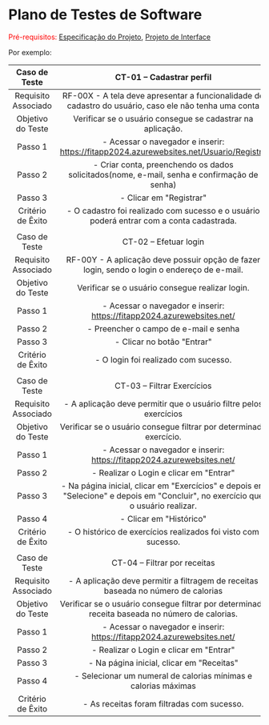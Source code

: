 # Plano de Testes de Software

<span style="color:red">Pré-requisitos: <a href="2-Especificação do Projeto.md"> Especificação do Projeto</a></span>, <a href="3-Projeto de Interface.md"> Projeto de Interface</a>


Por exemplo:
 
| **Caso de Teste** 	| **CT-01 – Cadastrar perfil** 	|
|:---:	|:---:	|
|	Requisito Associado 	| RF-00X - A tela deve apresentar a funcionalidade de cadastro do usuário, caso ele não tenha uma conta |
| Objetivo do Teste 	| Verificar se o usuário consegue se cadastrar na aplicação. |
| Passo 1 	| - Acessar o navegador e inserir: https://fitapp2024.azurewebsites.net/Usuario/Registro
| Passo 2   | - Criar conta, preenchendo os dados solicitados(nome, e-mail, senha e confirmação de senha)
| Passo 3   | - Clicar em "Registrar" 
|Critério de Êxito | - O cadastro foi realizado com sucesso e o usuário poderá entrar com a conta cadastrada. |
|  	|  	|
| Caso de Teste 	| CT-02 – Efetuar login	|
|Requisito Associado | RF-00Y	- A aplicação deve possuir opção de fazer login, sendo o login o endereço de e-mail. |
| Objetivo do Teste 	| Verificar se o usuário consegue realizar login. |
| Passo 1	| - Acessar o navegador e inserir: https://fitapp2024.azurewebsites.net/
| Passo 2   | - Preencher o campo de e-mail e senha
| Passo 3   | - Clicar no botão "Entrar" 
|Critério de Êxito | - O login foi realizado com sucesso. |
|  	|  	|
| Caso de Teste 	| CT-03 – Filtrar Exercícios	|
|Requisito Associado | - A aplicação deve permitir que o usuário filtre pelos exercícios
| Objetivo do Teste 	| Verificar se o usuário consegue filtrar por determinado exercício. |
| Passo 1	| - Acessar o navegador e inserir: https://fitapp2024.azurewebsites.net/  
| Passo 2   | - Realizar o Login e clicar em "Entrar" 
| Passo 3   | - Na página inicial, clicar em "Exercícios" e depois em "Selecione" e depois em "Concluir", no exercício que o usuário realizar.
| Passo 4   | - Clicar em "Histórico" 
Critério de Êxito | - O histórico de exercícios realizados foi visto com sucesso. 
|   |   |
| Caso de Teste 	| CT-04 – Filtrar por receitas 	|
|Requisito Associado | - A aplicação deve permitir a filtragem de receitas baseada no número de calorias
| Objetivo do Teste 	| Verificar se o usuário consegue filtrar por determinado receita baseada no número de calorias. |
| Passo 1	| - Acessar o navegador e inserir: https://fitapp2024.azurewebsites.net/  
| Passo 2   | - Realizar o Login e clicar em "Entrar" 
| Passo 3   | - Na página inicial, clicar em "Receitas" 
| Passo 4   | - Selecionar um numeral de calorias mínimas e calorias máximas 
Critério de Êxito | - As receitas foram filtradas com sucesso. |



 

